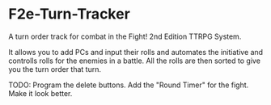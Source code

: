 # F2e-Turn-Tracker
A turn order track for combat in the Fight! 2nd Edition TTRPG System.

It allows you to add PCs and input their rolls and automates the initiative and controlls rolls for the enemies in a battle. All the rolls are then sorted to give you the turn order that turn.

TODO: Program the delete buttons. Add the "Round Timer" for the fight. Make it look better.
